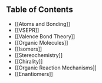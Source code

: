 ## Table of Contents
- [[Atoms and Bonding]]
- [[VSEPR]]
- [[Valence Bond Theory]]
- [[Organic Molecules]]
- [[Isomers]]
- [[Stereochemistry]]
- [[Chirality]]
- [[Organic Reaction Mechanisms]]
- [[Enantiomers]]